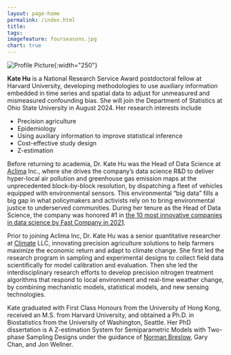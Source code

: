 ```yaml
---
layout: page-home
permalink: /index.html
title: 
tags: 
imagefeature: fourseasons.jpg
chart: true
---
```


![Profile Picture](profile.png){:width="250"}

 **Kate Hu** is a National Research Service Award postdoctoral fellow at Harvard University, developing methodologies to use auxiliary information embedded in time series and spatial data to adjust for unmeasured and mismeasured confounding bias. She will join the Department of Statistics at Ohio State University in August 2024. Her research interests  include

 * Precision agriculture
 * Epidemiology
 * Using auxiliary information to improve statistical inference
 * Cost-effective study design
 * Z-estimation
 

Before returning to academia, Dr. Kate Hu was the Head of Data Science at [Aclima](https://air.health/) Inc., where she drives the company’s data science R&D to deliver hyper-local air pollution and greenhouse gas emission maps at the unprecedented block-by-block resolution, by dispatching a fleet of vehicles equipped with environmental sensors. This environmental “big data” fills a big gap in what policymakers and activists rely on to bring environmental justice to underserved communities.  During her tenure as the Head of Data Science, the company was honored #1 in [the 10 most innovative companies in data science by Fast Company in 2021](https://www.fastcompany.com/90600170/data-science-most-innovative-companies-2021).

Prior to joining Aclima Inc, Dr. Kate Hu was a senior quantitative researcher at [Climate](https://climate.com/features/variable-rate-seeding/) LLC, innovating precision agriculture solutions to help farmers maximize the economic return and adapt to climate change.  She first led the research program in sampling and experimental designs to collect field data scientifically for model calibration and evaluation. Then she led the interdisciplinary research efforts to develop precision nitrogen treatment algorithms that respond to local environment and real-time weather change,  by combining mechanistic models, statistical models, and new sensing technologies. 

Kate graduated with First Class Honours from the University of Hong Kong, received an M.S. from Harvard University, and obtained a Ph.D. in Biostatistics from the University of Washington, Seattle. Her PhD dissertation is A Z-estimation System for Semiparametric Models with Two-phase Sampling Designs under the guidance of [Norman Breslow](https://www.seattletimes.com/seattle-news/obituaries/dr-norman-breslow-74-dies-uw-biostatistician-led-to-advances-in-medical-research/), Gary Chan, and Jon Wellner. 
   
